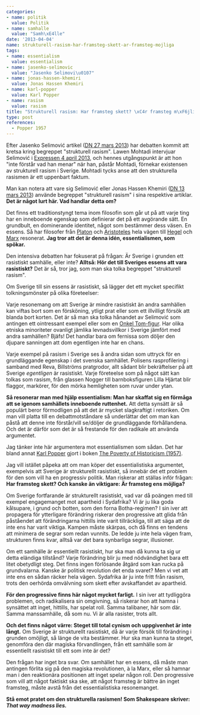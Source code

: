 ```yaml
---
categories:
- name: politik
  value: Politik
- name: samhalle
  value: "Samh\xE4lle"
date: '2013-04-04'
name: strukturell-rasism-har-framsteg-skett-ar-framsteg-mojliga
tags:
- name: essentialism
  value: essentialism
- name: jasenko-selimovic
  value: "Jasenko Selimovi\u0107"
- name: jonas-hassen-khemiri
  value: Jonas Hassen Khemiri
- name: karl-popper
  value: Karl Popper
- name: rasism
  value: rasism
title: "Strukturell rasism: Har framsteg skett? \xC4r framsteg m\xF6jliga?"
type: post
references:
  - Popper 1957
---
```

Efter Jasenko Selimović artikel ([DN 27 mars 2013](http://www.dn.se/kultur-noje/debatt-essa/jonas-min-van)) har debatten kommit att kretsa kring begreppet "strukturell rasism". Lawen Mohtadi intervjuar Selimović i [Expressen 4 april 2013](http://www.expressen.se/kultur/hej-jasenko/), och hennes utgångspunkt är att hon "inte förstår vad han menar" när han, påstår Mohtadi, förnekar existensen av strukturell rasism i Sverige. Mohtadi tycks anse att den strukturella rasismen är ett uppenbart faktum.

Man kan notera att vare sig Selimović eller Jonas Hassen Khemiri ([DN 13 mars 2013](http://www.dn.se/kultur-noje/basta-beatrice-ask)) använde begreppet "strukturell rasism" i sina respektive artiklar. **Det är något lurt här. Vad handlar detta om?**



Det finns ett traditionstyngt tema inom filosofin som går ut på att varje ting har en inneboende egenskap som definierar det på ett avgörande sätt. En grundbult, en dominerande identitet, något som bestämmer dess väsen. En essens. Så har filosofer från [Platon](http://sv.wikipedia.org/wiki/Platon) och [Aristoteles](http://sv.wikipedia.org/wiki/Aristoteles) hela vägen till [Hegel](http://sv.wikipedia.org/wiki/Hegel) och [Marx](http://sv.wikipedia.org/wiki/Marx) resonerat. **Jag tror att det är denna idén, essentialismen, som spökar.**

Den intensiva debatten har fokuserat på frågan: Är Sverige i grunden ett rasistiskt samhälle, eller inte? **Alltså: Hör det till Sveriges essens att vara rasistiskt?** Det är så, tror jag, som man ska tolka begreppet "strukturell rasism".

Om Sverige till sin essens är rasistiskt, så lägger det ett mycket specifikt tolkningsmönster på olika företeelser:

Varje resonemang om att Sverige är mindre rasistiskt än andra samhällen kan viftas bort som en försköning, ytligt prat eller som ett illvilligt försök att blanda bort korten. Det är så man ska tolka hånandet av Selimović som antingen ett ointressant exempel eller som en [Onkel Tom-figur](http://en.wikipedia.org/wiki/Uncle_Tom). Har olika etniska minoriteter ovanligt jämlika levnadsvillkor i Sverige jämfört med andra samhällen? Bjäfs! Det handlar bara om fernissa som döljer den djupare sanningen att dom egentligen inte har en chans.

Varje exempel på rasism i Sverige ses å andra sidan som uttryck för en grundläggande egenskap i det svenska samhället. Polisens rasprofilering i samband med Reva, Billströms pratgrodor, allt sådant blir bekräftelser på att Sverige *egentligen* är rasistiskt. Varje företeelse som på något sätt kan tolkas som rasism, från glassen Nogger till barnboksfiguren Lilla Hjärtat blir flaggor, markörer, för den mörka hemligheten som ruvar under ytan.

**Så resonerar man med hjälp essentialism: Man har skaffat sig en förmåga att se igenom samhällets inneboende ruttenhet.** Att detta synsätt är så populärt beror förmodligen på att det är mycket slagkraftigt i retoriken. Om man vill platta till en debattmotståndare så underlättar det om man kan påstå att denne inte förstår/vill se/döljer de grundläggande förhållandena. Och det är därför som det är så frestande för den radikale att använda argumentet. 

Jag tänker inte här argumentera mot essentialismen som sådan. Det har bland annat [Karl Popper](http://sv.wikipedia.org/wiki/Popper) gjort i boken [The Poverty of Historicism (1957)](/library/9780710046161.html).

Jag vill istället påpeka att om man köper det essentialistiska argumentet, exempelvis att Sverige är strukturellt rasistiskt, så innebär det ett problem för den som vill ha en progressiv politik. Man riskerar att ställas inför frågan: **Har framsteg skett? Och kanske än viktigare: Är framsteg ens möjliga?**

Om Sverige fortfarande är strukturellt rasistiskt, vad var då poängen med till exempel engagemanget mot apartheid i Sydafrika? Vi är ju lika goda kålsupare, i grund och botten, som den forna Botha-regimen? I sin iver att propagera för ytterligare förändring riskerar den progressive att glida från påståendet att förändringarna hittills inte varit tillräckliga, till att säga att de inte ens har varit viktiga. Kampen måste skärpas, och då finns en tendens att minimera de segrar som redan vunnits. De ledde ju inte hela vägen fram, strukturen finns kvar, alltså var det bara synbarliga segrar, illusioner.

Om ett samhälle är essentiellt rasistiskt, hur ska man då kunna ta sig ur detta eländiga tillstånd? Varje förändring blir ju med nödvändighet bara ett litet obetydligt steg. Det finns ingen förlösande åtgärd som kan rucka på grundvalarna. Kanske är politisk revolution det enda svaret? Men vi vet att inte ens en sådan räcker hela vägen. Sydafrika är ju inte fritt från rasism, trots den oerhörda omvälvning som skett efter avskaffandet av apartheid.

**För den progressive finns här något mycket farligt.** I sin iver att tydliggöra problemen, och radikalisera sin omgivning, så riskerar hon att hamna i synsättet att inget, hittills, har spelat roll. Samma talibaner, här som där. Samma manssamhälle, då som nu. Vi är alla rasister, trots allt.

**Och det finns något värre: Steget till total cynism och uppgivenhet är inte långt.** Om Sverige är strukturellt rasistiskt, då är varje försök till förändring i grunden omöjligt, så länge de vita bestämmer. Hur ska man kunna ta steget, genomföra den där magiska förvandlingen, från ett samhälle som är essentiellt rasistiskt till ett som inte är det?

Den frågan har inget bra svar. Om samhället har en essens, då måste man antingen förlita sig på den magiska revolutionen, à la Marx, eller så hamnar man i den reaktionära positionen att inget spelar någon roll. Den progressive som vill att något faktiskt ska ske, att något framsteg är bättre än inget framsteg, måste avstå från det essentialistiska resonemanget.

**Stå emot pratet om den strukturella rasismen! Som Shakespeare skriver: *That way madness lies.***


